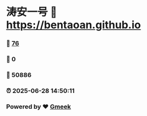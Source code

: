 # 涛安一号 :link: https://bentaoan.github.io 
### :page_facing_up: [76](https://bentaoan.github.io/tag.html) 
### :speech_balloon: 0 
### :hibiscus: 50886 
### :alarm_clock: 2025-06-28 14:50:11 
### Powered by :heart: [Gmeek](https://github.com/Meekdai/Gmeek)
